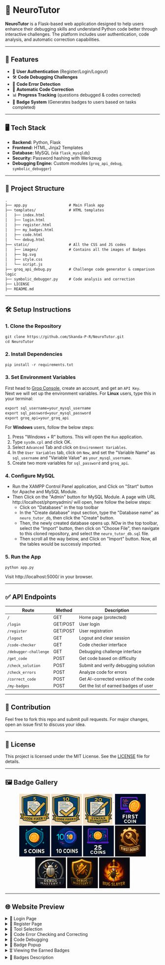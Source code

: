 # 🧠 NeuroTutor

**NeuroTutor** is a Flask-based web application designed to help users enhance their debugging skills and understand Python code better through interactive challenges. The platform includes user authentication, code analysis, and automatic correction capabilities.

---

## 🚀 Features

- 🧾 **User Authentication** (Register/Login/Logout)
- 🛠️ **Code Debugging Challenges**
- 🧪 **Code Error Detection**
- 🔧 **Automatic Code Correction**
- 📊 **Progress Tracking** (questions debugged & codes corrected)
- 🏅 **Badge System** (Generates badges to users based on tasks completed)

---

## 🖥️ Tech Stack

- **Backend:** Python, Flask  
- **Frontend:** HTML, Jinja2 Templates  
- **Database:** MySQL (via `flask_mysqldb`)  
- **Security:** Password hashing with Werkzeug  
- **Debugging Engine:** Custom modules (`groq_api_debug`, `symbolic_debugger`)

---

## 📂 Project Structure

```
.
├── app.py                   # Main Flask app
├── templates/               # HTML templates
│   ├── index.html
│   ├── login.html
│   ├── register.html
│   ├── my_badges.html
│   ├── code.html
│   └── debug.html
├── static/                  # All the CSS and JS codes
│   ├── images/              # Contains all the images of Badges
│   ├── bg.svg
│   ├── style.css
│   └── script.js
├── groq_api_debug.py        # Challenge code generator & comparison logic
├── symbolic_debugger.py     # Code analysis and correction
├── LICENSE
├── README.md
```

---

## 🛠️ Setup Instructions
### 1. Clone the Repository
```
git clone https://github.com/Skanda-P-R/NeuroTutor.git
cd NeuroTutor
```
### 2. Install Dependencies
```
pip install -r requirements.txt
```
### 3. Set Environment Variables
First head to [Groq Console](https://console.groq.com/home), create an account, and get an ```API Key```.<br>
Next we will set up the environment variables.
For **Linux** users, type this in your terminal:
```
export sql_username=your_mysql_username
export sql_password=your_mysql_password
export groq_api=your_groq_api
```
For **Windows** users, follow the below steps:<br>
1. Press "Windows + R" buttons. This will open the ```Run``` application.
2. Type ```sysdm.cpl``` and click OK.
3. Select ```Advanced``` Tab and click on ```Environment Variables```.
4. In the ```User Variables``` tab, click on ```New```, and set the "Variable Name" as ```sql_username``` and "Variable Value" as ```your_mysql_username```.
5. Create two more variables for ```sql_password``` and ```groq_api```.
### 4. Configure MySQL
- Run the XAMPP Control Panel application, and Click on "Start" button for Apache and MySQL Module.
- Then Click on the "Admin" button for MySQL Module. A page with URL http://localhost/phpmyadmin/ will open, here follow the below steps:
  - Click on "Databases" in the top toolbar
  - In the "Create database" input section, type the "Database name" as ```neuro_tutor_db```, then click the "Create" button.
  - Then, the newly created database opens up. NOw in the top toolbar, select the "Import" button, then click on "Choose File", then navigate to this cloned repository, and select the ```neuro_tutor_db.sql``` file.
  - Then scroll all the way below, and Click on "Import" button. Now, all the tables would be successly imported.
### 5. Run the App
```
python app.py
```
Visit http://localhost:5000/ in your browser.

---

## ✅ API Endpoints

| Route                  | Method    | Description                          |
|------------------------|-----------|--------------------------------------|
| `/`                    | GET       | Home page (protected)                |
| `/login`               | GET/POST  | User login                           |
| `/register`            | GET/POST  | User registration                    |
| `/logout`              | GET       | Logout and clear session             |
| `/code-checker`        | GET       | Code checker interface               |
| `/debugger-challenge`  | GET       | Debugging challenge interface        |
| `/get_code`            | POST      | Get code based on difficulty         |
| `/check_solution`      | POST      | Submit and verify debugging solution |
| `/check_errors`        | POST      | Analyze code for errors              |
| `/correct_code`        | POST      | Get AI-corrected version of the code |
| `/my-badges`           | POST      | Get the list of earned badges of user|

--- 

## 🙌 Contribution
Feel free to fork this repo and submit pull requests. For major changes, open an issue first to discuss your idea.

---

## 📃 License
This project is licensed under the MIT License. See the [LICENSE](https://github.com/Skanda-P-R/NeuroTutor/blob/main/LICENSE) file for details.

---

## 🖼️ Badge Gallery

<p align="center">
  <img src="static/images/code_fixer_1_icon.png" alt="Code Fixer I" width="100" height="100"/>
  <img src="static/images/code_fixer_2_icon.png" alt="Code Fixer II" width="100" height="100"/>
  <img src="static/images/syntax_surgeon.png" alt="Syntax Surgeon" width="100" height="100"/>
  <img src="static/images/first_login_icon.png" alt="First Login" width="100" height="100"/>
  <img src="static/images/coin_collector_1_icon.png" alt="Coin Collector I" width="100" height="100"/>
  <img src="static/images/coin_collector_2_icon.png" alt="Coin Collector II" width="100" height="100"/>
  <img src="static/images/coin_collector_3_icon.png" alt="Coin Collector III" width="100" height="100"/>
  <img src="static/images/debug_first_icon.png" alt="First Debug" width="100" height="100"/>
  <img src="static/images/debug_mastery_1_icon.png" alt="Debug Mastery I" width="100" height="100"/>
  <img src="static/images/debug_mastery_2_icon.png" alt="Debug Mastery II" width="100" height="100"/>
  <img src="static/images/bug_slayer_icon.png" alt="Bug Slayer" width="100" height="100"/>
</p>

---
## 🌐 Website Preview

<details>
<summary>🔐 Login Page</summary>
<p align="center"><img src="Images/Login_Page.png" width="400"/></p>
</details>

<details>
<summary>📝 Register Page</summary>
<p align="center"><img src="Images/Register_Page.png" width="400"/></p>
</details>

<details>
<summary>🧰 Tool Selection</summary>
<p align="center"><img src="Images/Tool_Selection.png" width="600"/></p>
</details>

<details>
<summary>🧠 Code Error Checking and Correcting</summary>
<p align="center"><img src="Images/Code_Error_Checker_and_Corrector.png" width="600"/></p>
</details>

<details>
<summary>🐞 Code Debugging</summary>
<p align="center"><img src="Images/Code_Debugging.png" width="600"/></p>
</details>

<details>
<summary>🏅 Badge Popup</summary>
<p align="center"><img src="Images/Badge_Popup.png" width="600"/></p>
</details>

<details>
<summary>🎖️ Viewing the Earned Badges</summary>
<p align="center"><img src="Images/Viewing_Earned_Badges.png" width="600"/></p>
</details>

<details>
<summary>📜 Badges Description</summary>
<p align="center"><img src="Images/Badges_Description.png" width="300"/></p>
</details>
